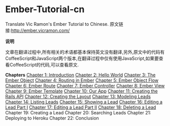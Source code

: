 Ember-Tutorial-cn
=================

Translate Vic Ramon's Ember Tutorial to Chinese. 原文链接:http://ember.vicramon.com/

**说明**

文章在翻译过程中,所有相关的术语都基本保持英文没有翻译,另外,原文中的代码有CoffeeScript和JavaScript两个版本,在翻译过程中仅有使用JavaScript,如果要查看CoffeeScript的代码,可以查看原文.

**Chapters**
[Chapter 1: Introduction][1]
[Chapter 2: Hello World][2]
[Chapter 3: The Ember Object][3]
[Chapter 4: Routing in Ember][4]
[Chapter 5: Ember Object Flow][5]
[Chapter 6: Ember Route][6]
[Chapter 7: Ember Controller][7]
[Chapter 8: Ember View][8]
[Chapter 9: Ember Template][9]
[Chapter 10: Our App][10]
[Chapter 11: Creating the Rails API][11]
[Chapter 12: Creating the Layout][12]
[Chapter 13: Modeling Leads][13]
[Chapter 14: Listing Leads][14]
[Chapter 15: Showing a Lead][15]
[Chapter 16: Editing a Lead Part I][16]
[Chapter 17: Editing a Lead Part II][17]
[Chapter 18: Deleting a Lead][18]
Chapter 19: Creating a Lead
Chapter 20: Searching Leads
Chapter 21: Deploying to Heroku
Chapter 22: Conclusion


  [1]: https://github.com/NoahZhang/Ember-Tutorial-cn/blob/master/Chapter1:%20Introduction.md
  [2]: https://github.com/NoahZhang/Ember-Tutorial-cn/blob/master/Chapter2:%20Hello%20World.md
  [3]: https://github.com/NoahZhang/Ember-Tutorial-cn/blob/master/Chapter3:%20The%20Ember%20Object.md
  [4]: https://github.com/NoahZhang/Ember-Tutorial-cn/blob/master/Chapter4:%20Routing%20in%20Ember.md
  [5]: https://github.com/NoahZhang/Ember-Tutorial-cn/blob/master/Chapter5:%20Ember%20Object%20Flow.md
  [6]: https://github.com/NoahZhang/Ember-Tutorial-cn/blob/master/Chapter6:%20Ember%20Route.md
  [7]: https://github.com/NoahZhang/Ember-Tutorial-cn/blob/master/Chapter7:%20Ember%20Controller.md
  [8]: https://github.com/NoahZhang/Ember-Tutorial-cn/blob/master/Chapter8:%20Ember%20View.md
  [9]: https://github.com/NoahZhang/Ember-Tutorial-cn/blob/master/Chapter9:%20Ember%20Template.md
  [10]: https://github.com/NoahZhang/Ember-Tutorial-cn/blob/master/Chapter10:%20Our%20App.md
  [11]: https://github.com/NoahZhang/Ember-Tutorial-cn/blob/master/Chapter11:%20Creating%20the%20Rails%20API.md
  [12]: https://github.com/NoahZhang/Ember-Tutorial-cn/blob/master/Chapter12:%20Creating%20the%20Layout.md
  [13]: https://github.com/NoahZhang/Ember-Tutorial-cn/blob/master/Chapter13:%20Modeling%20Leads.md
  [14]: https://github.com/NoahZhang/Ember-Tutorial-cn/blob/master/Chapter14:%20Listing%20Leads.md
  [15]: https://github.com/NoahZhang/Ember-Tutorial-cn/blob/master/Chapter15:%20Showing%20a%20Lead.md
  [16]: https://github.com/NoahZhang/Ember-Tutorial-cn/blob/master/Chapter16:%20Editing%20a%20Lead%20Part%20I.md
  [17]: https://github.com/NoahZhang/Ember-Tutorial-cn/blob/master/Chapter17:%20Editing%20a%20Lead%20Part%20II.md
  [18]: https://github.com/NoahZhang/Ember-Tutorial-cn/blob/master/Chapter18:%20Deleting%20a%20Lead.md
